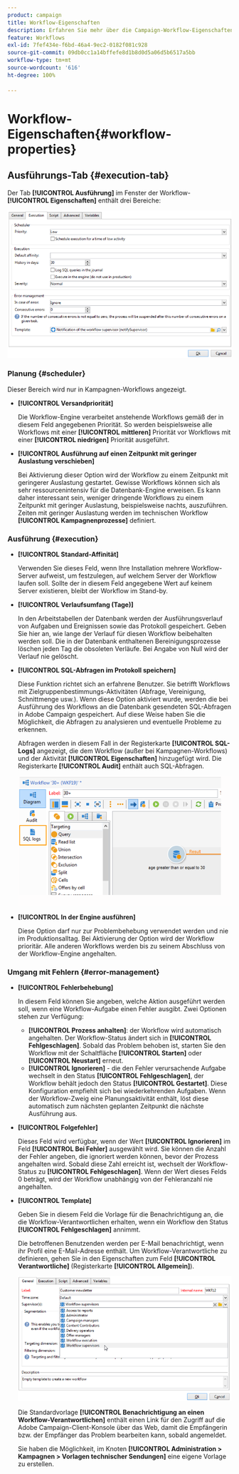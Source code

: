 ```yaml
---
product: campaign
title: Workflow-Eigenschaften
description: Erfahren Sie mehr über die Campaign-Workflow-Eigenschaften.
feature: Workflows
exl-id: 7fef434e-f6bd-46a4-9ec2-0182f081c928
source-git-commit: 09db0cc1a14bffefe8d1b8d0d5a06d5b6517a5bb
workflow-type: tm+mt
source-wordcount: '616'
ht-degree: 100%

---
```


# Workflow-Eigenschaften{#workflow-properties}



## Ausführungs-Tab {#execution-tab}

Der Tab **[!UICONTROL Ausführung]** im Fenster der Workflow-**[!UICONTROL Eigenschaften]** enthält drei Bereiche:

![](assets/wf_execution_tab.png)

### Planung {#scheduler}

Dieser Bereich wird nur in Kampagnen-Workflows angezeigt.

* **[!UICONTROL Versandpriorität]**

  Die Workflow-Engine verarbeitet anstehende Workflows gemäß der in diesem Feld angegebenen Priorität. So werden beispielsweise alle Workflows mit einer **[!UICONTROL mittleren]** Priorität vor Workflows mit einer **[!UICONTROL niedrigen]** Priorität ausgeführt.

* **[!UICONTROL Ausführung auf einen Zeitpunkt mit geringer Auslastung verschieben]**

  Bei Aktivierung dieser Option wird der Workflow zu einem Zeitpunkt mit geringerer Auslastung gestartet. Gewisse Workflows können sich als sehr ressourcenintensiv für die Datenbank-Engine erweisen. Es kann daher interessant sein, weniger dringende Workflows zu einem Zeitpunkt mit geringer Auslastung, beispielsweise nachts, auszuführen. Zeiten mit geringer Auslastung werden im technischen Workflow **[!UICONTROL Kampagnenprozesse]** definiert.

### Ausführung {#execution}

* **[!UICONTROL Standard-Affinität]**

  Verwenden Sie dieses Feld, wenn Ihre Installation mehrere Workflow-Server aufweist, um festzulegen, auf welchem Server der Workflow laufen soll. Sollte der in diesem Feld angegebene Wert auf keinem Server existieren, bleibt der Workflow im Stand-by.

* **[!UICONTROL Verlaufsumfang (Tage)]**

  In den Arbeitstabellen der Datenbank werden der Ausführungsverlauf von Aufgaben und Ereignissen sowie das Protokoll gespeichert. Geben Sie hier an, wie lange der Verlauf für diesen Workflow beibehalten werden soll. Die in der Datenbank enthaltenen Bereinigungsprozesse löschen jeden Tag die obsoleten Verläufe. Bei Angabe von Null wird der Verlauf nie gelöscht.

* **[!UICONTROL SQL-Abfragen im Protokoll speichern]**

  Diese Funktion richtet sich an erfahrene Benutzer. Sie betrifft Workflows mit Zielgruppenbestimmungs-Aktivitäten (Abfrage, Vereinigung, Schnittmenge usw.). Wenn diese Option aktiviert wurde, werden die bei Ausführung des Workflows an die Datenbank gesendeten SQL-Abfragen in Adobe Campaign gespeichert. Auf diese Weise haben Sie die Möglichkeit, die Abfragen zu analysieren und eventuelle Probleme zu erkennen.

  Abfragen werden in diesem Fall in der Registerkarte **[!UICONTROL SQL-Logs]** angezeigt, die dem Workflow (außer bei Kampagnen-Workflows) und der Aktivität **[!UICONTROL Eigenschaften]** hinzugefügt wird. Die Registerkarte **[!UICONTROL Audit]** enthält auch SQL-Abfragen.

  ![](assets/wf_tab_log_sql.png)

* **[!UICONTROL In der Engine ausführen]**

  Diese Option darf nur zur Problembehebung verwendet werden und nie im Produktionsalltag. Bei Aktivierung der Option wird der Workflow prioritär. Alle anderen Workflows werden bis zu seinem Abschluss von der Workflow-Engine angehalten.

### Umgang mit Fehlern       {#error-management}

* **[!UICONTROL Fehlerbehebung]**

  In diesem Feld können Sie angeben, welche Aktion ausgeführt werden soll, wenn eine Workflow-Aufgabe einen Fehler ausgibt. Zwei Optionen stehen zur Verfügung:

   * **[!UICONTROL Prozess anhalten]**: der Workflow wird automatisch angehalten. Der Workflow-Status ändert sich in **[!UICONTROL Fehlgeschlagen]**. Sobald das Problem behoben ist, starten Sie den Workflow mit der Schaltfläche **[!UICONTROL Starten]** oder **[!UICONTROL Neustart]** erneut.
   * **[!UICONTROL Ignorieren]** - die den Fehler verursachende Aufgabe wechselt in den Status **[!UICONTROL Fehlgeschlagen]**, der Workflow behält jedoch den Status **[!UICONTROL Gestartet]**. Diese Konfiguration empfiehlt sich bei wiederkehrenden Aufgaben. Wenn der Workflow-Zweig eine Planungsaktivität enthält, löst diese automatisch zum nächsten geplanten Zeitpunkt die nächste Ausführung aus.

* **[!UICONTROL Folgefehler]**

  Dieses Feld wird verfügbar, wenn der Wert **[!UICONTROL Ignorieren]** im Feld **[!UICONTROL Bei Fehler]** ausgewählt wird. Sie können die Anzahl der Fehler angeben, die ignoriert werden können, bevor der Prozess angehalten wird. Sobald diese Zahl erreicht ist, wechselt der Workflow-Status zu **[!UICONTROL Fehlgeschlagen]**. Wenn der Wert dieses Felds 0 beträgt, wird der Workflow unabhängig von der Fehleranzahl nie angehalten.

* **[!UICONTROL Template]**

  Geben Sie in diesem Feld die Vorlage für die Benachrichtigung an, die die Workflow-Verantwortlichen erhalten, wenn ein Workflow den Status **[!UICONTROL Fehlgeschlagen]** annimmt.

  Die betroffenen Benutzenden werden per E-Mail benachrichtigt, wenn ihr Profil eine E-Mail-Adresse enthält. Um Workflow-Verantwortliche zu definieren, gehen Sie in den Eigenschaften zum Feld **[!UICONTROL Verantwortliche]** (Registerkarte **[!UICONTROL Allgemein]**).

  ![](assets/wf-properties_select-supervisors.png)

  Die Standardvorlage **[!UICONTROL Benachrichtigung an einen Workflow-Verantwortlichen]** enthält einen Link für den Zugriff auf die Adobe Campaign-Client-Konsole über das Web, damit die Empfängerin bzw. der Empfänger das Problem bearbeiten kann, sobald angemeldet.

  Sie haben die Möglichkeit, im Knoten **[!UICONTROL Administration > Kampagnen > Vorlagen technischer Sendungen]** eine eigene Vorlage zu erstellen.
